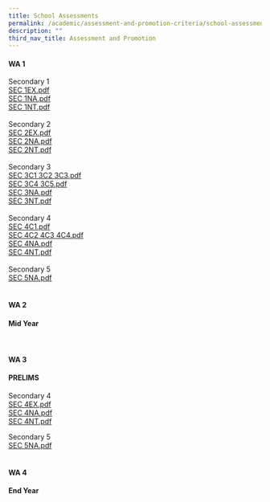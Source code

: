 ```yaml
---
title: School Assessments
permalink: /academic/assessment-and-promotion-criteria/school-assessments
description: ""
third_nav_title: Assessment and Promotion
---
```

<div>
<h4><strong>WA 1</strong></h4>
<div>Secondary 1<br /><a href="https://www.peicaisec.moe.edu.sg/qql/slot/u372/2022/Curriculum/SEC%201EX.pdf">SEC 1EX.pdf</a><br /><a href="https://www.peicaisec.moe.edu.sg/qql/slot/u372/2022/Curriculum/SEC%201NA.pdf">SEC 1NA.pdf</a><br /><a href="https://www.peicaisec.moe.edu.sg/qql/slot/u372/2022/Curriculum/SEC%201NT.pdf">SEC 1NT.pdf</a><br /><br />Secondary 2<br /><a href="https://www.peicaisec.moe.edu.sg/qql/slot/u372/2022/Curriculum/SEC%202EX.pdf">SEC 2EX.pdf</a><br /><a href="https://www.peicaisec.moe.edu.sg/qql/slot/u372/2022/Curriculum/SEC%202NA.pdf">SEC 2NA.pdf</a><br /><a href="https://www.peicaisec.moe.edu.sg/qql/slot/u372/2022/Curriculum/SEC%202NT.pdf">SEC 2NT.pdf</a><br /><br />Secondary 3<br /><a href="https://www.peicaisec.moe.edu.sg/qql/slot/u372/2022/Curriculum/SEC%203C1%203C2%203C3.pdf">SEC 3C1 3C2 3C3.pdf</a><br /><a href="https://www.peicaisec.moe.edu.sg/qql/slot/u372/2022/Curriculum/SEC%203C4%203C5.pdf">SEC 3C4 3C5.pdf</a><br /><a href="https://www.peicaisec.moe.edu.sg/qql/slot/u372/2022/Curriculum/SEC%203NA.pdf">SEC 3NA.pdf</a><br /><a href="https://www.peicaisec.moe.edu.sg/qql/slot/u372/2022/Curriculum/SEC%203NT.pdf">SEC 3NT.pdf</a><br /><br />Secondary 4<br /><a href="https://www.peicaisec.moe.edu.sg/qql/slot/u372/2022/Curriculum/SEC%204C1.pdf">SEC 4C1.pdf</a><br /><a href="https://www.peicaisec.moe.edu.sg/qql/slot/u372/2022/Curriculum/SEC%204C2%204C3%204C4.pdf">SEC 4C2 4C3 4C4.pdf</a><br /><a href="https://www.peicaisec.moe.edu.sg/qql/slot/u372/2022/Curriculum/SEC%204NA.pdf">SEC 4NA.pdf</a><br /><a href="https://www.peicaisec.moe.edu.sg/qql/slot/u372/2022/Curriculum/SEC%204NT.pdf">SEC 4NT.pdf</a><br /><br />Secondary 5<br /><a href="https://www.peicaisec.moe.edu.sg/qql/slot/u372/2022/Curriculum/SEC%205NA.pdf">SEC 5NA.pdf</a><br /><br /></div>
</div>
<div>
<h4><strong>WA 2</strong></h4>
</div>
<div>
<h4><strong>Mid Year</strong></h4>
<div>&nbsp;</div>
</div>
<div>
<h4><strong>WA 3</strong></h4>
</div>
<div>
<h4><strong>PRELIMS</strong></h4>
<p>Secondary 4<br /><a href="https://www.peicaisec.moe.edu.sg/qql/slot/u372/2022%20Peicai%20Preliminary%20Exam_4E5N_Letter%20to%20Parent_Exam%20Timetable.pdf" target="">SEC 4EX.pdf</a><br /><a href="https://www.peicaisec.moe.edu.sg/qql/slot/u372/2022%20Peicai%20Preliminary%20Exam_4N_Letter%20to%20Parent_Exam%20Timetable.pdf" target="">SEC 4NA.pdf</a><br /><a href="https://www.peicaisec.moe.edu.sg/qql/slot/u372/2022%20Peicai%20Preliminary%20Exam_4N_Letter%20to%20Parent_Exam%20Timetable.pdf" target="">SEC 4NT.pdf</a></p>
<p>Secondary 5<br /><a href="https://www.peicaisec.moe.edu.sg/qql/slot/u372/2022%20Peicai%20Preliminary%20Exam_4E5N_Letter%20to%20Parent_Exam%20Timetable.pdf" target="">SEC 5NA.pdf</a><br /><br /></p>
</div>
<div>
<h4><strong>WA 4</strong></h4>
</div>
<div>
<h4><strong>End Year</strong></h4>
</div>